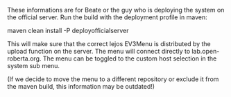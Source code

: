 These informations are for Beate or the guy who is deploying the system on the official server.
Run the build with the deployment profile in maven:

maven clean install -P deployofficialserver

This will make sure that the correct lejos EV3Menu is distributed by the upload function on the server.
The menu will connect directly to lab.open-roberta.org. The menu can be toggled to the custom host selection in the system sub menu.

(If we decide to move the menu to a different repository or exclude it from the maven build, this information may be outdated!)